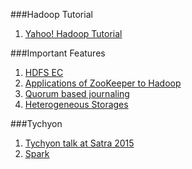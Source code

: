 ###Hadoop Tutorial
1. [Yahoo! Hadoop Tutorial](https://developer.yahoo.com/hadoop/tutorial/)

###Important Features
1. [HDFS EC](http://blog.cloudera.com/blog/2015/09/introduction-to-hdfs-erasure-coding-in-apache-hadoop/)
2. [Applications of ZooKeeper to Hadoop](https://www.quora.com/Why-does-HBase-use-Zookeeper-but-HDFS-doesnt)
3. [Quorum based journaling](http://blog.cloudera.com/blog/2012/10/quorum-based-journaling-in-cdh4-1/)
4. [Heterogeneous Storages](http://zh.hortonworks.com/blog/heterogeneous-storages-hdfs/)

###Tychyon
1. [Tychyon talk at Satra 2015](http://www.tachyonnexus.com/downloads/Tachyon_2015-09-30_Strata.pdf)
2. [Spark](https://www.dataquest.io/blog/spark-intro/)
